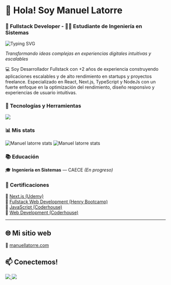 <div>

# 👋 Hola! Soy Manuel Latorre
### 🚀 Fullstack Developer - 👨‍🎓 Estudiante de Ingeniería en Sistemas

<img src="https://readme-typing-svg.herokuapp.com?font=Fira+Code&size=22&duration=3000&pause=1000&color=58A6FF&width=600&lines=Fullstack+Developer+%7C+React+%26+Next.js;Systems+Engineering+Student;Passionate+about+Clean+UI%2FUX;Building+Scalable+Web+Applications" alt="Typing SVG" />

</div>


<div>


*Transformando ideas complejas en experiencias digitales intuitivas y escalables*

</div>


💻 Soy Desarrollador Fullstack con +2 años de experiencia construyendo aplicaciones escalables y de alto rendimiento en startups y
proyectos freelance. Especializado en React, Next.js, TypeScript y NodeJs con un fuerte enfoque en la optimización del rendimiento,
diseño responsivo y experiencias de usuario intuitivas.



### 🚀 Tecnologías y Herramientas

  <a href="https://skillicons.dev">
    <img src="https://skillicons.dev/icons?i=html,css,tailwindcss,javascript,typescript,react,next,nodejs,nestjs,postgresql,mongodb,docker" />
  </a>

  
  ### 📊 Mis stats
<div align="start">
  <img src="https://github-readme-stats.vercel.app/api?username=Manuel-latorre&theme=gotham&show_icons=true&hide_border=true&count_private=true" alt="Manuel latorre stats" />
  <img src="https://github-readme-stats.vercel.app/api/top-langs/?username=Manuel-latorre&theme=gotham&show_icons=true&hide_border=true&layout=compact" alt="Manuel latorre stats" />
</div>


### 📚 Educación

🎓 **Ingeniería en Sistemas** — CAECE *(En progreso)*

### 🥇 Certificaciones

🔗 [Next.js (Udemy)](https://udemy-certificate.s3.amazonaws.com/pdf/UC-bdb0ceaf-72ba-403e-be10-b6c07180bd2e.pdf)  
🔗 [Fullstack Web Development (Henry Bootcamp)](https://d2rf2c6bvm78n9.cloudfront.net/new-cert?id=40eb3a43f4e99e01b4d8da0200a95313da96dcccbad692874374098e18a3ea62)  
🔗 [JavaScript (Coderhouse)](https://pub.coderhouse.com/legacy-certificates/6330864317e95b000e749fc0?lang=es)  
🔗 [Web Development (Coderhouse)](https://pub.coderhouse.com/legacy-certificates/628e91de29515c00200abd3b?lang=es)



---

## 🌐 Mi sitio web

  🔗 <a href="https://www.manuellatorre.com/">
   manuellatorre.com
  </a>

  
## 📫 Conectemos!

<div align="start">
  <a href="mailto:manuel.latorre11@gmail.com">
    <img src="https://skillicons.dev/icons?i=gmail" />
  </a>
  <a href="https://www.linkedin.com/in/manuel-latorre-frontend-developer/">
    <img src="https://skillicons.dev/icons?i=linkedin" />
  </a>
</div>



